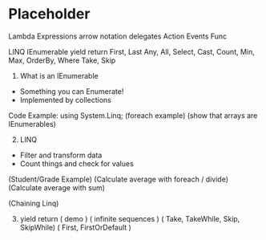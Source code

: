 
# Placeholder

Lambda Expressions
arrow notation
delegates
Action
Events
Func
 
LINQ
IEnumerable
yield return
First, Last
Any, All, Select, Cast, Count, Min, Max, OrderBy, Where
Take, Skip


1. What is an IEnumerable
 - Something you can Enumerate!
 - Implemented by collections

Code Example:
using System.Linq;
(foreach example)
(show that arrays are IEnumerables)


2. LINQ
 - Filter and transform data
 - Count things and check for values

(Student/Grade Example)
(Calculate average with foreach / divide)
(Calculate average with sum)

(Chaining Linq)

3. yield return
( demo )
( infinite sequences )
( Take, TakeWhile, Skip, SkipWhile)
( First, FirstOrDefault )
